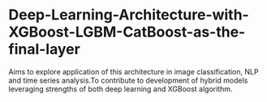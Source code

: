 # Deep-Learning-Architecture-with-XGBoost-LGBM-CatBoost-as-the-final-layer
Aims to explore application of this architecture in image classification, NLP and time series analysis.To contribute to development of hybrid models leveraging strengths of both deep learning and XGBoost algorithm.
